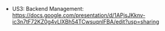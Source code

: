 - US3: Backend Management: https://docs.google.com/presentation/d/1APjsJKknv-ic3n7tF72KZ0g4vLlXBh54TCwsuqnlFBA/edit?usp=sharing
